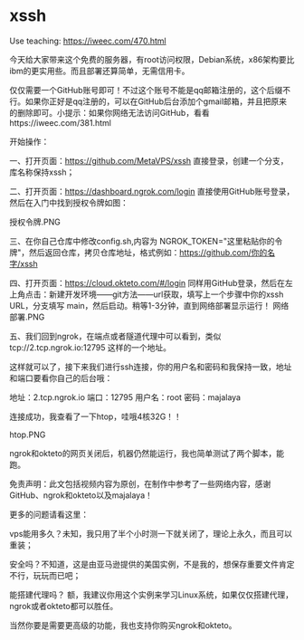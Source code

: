 # xssh

Use teaching: https://iweec.com/470.html


今天给大家带来这个免费的服务器，有root访问权限，Debian系统，x86架构要比ibm的更实用些。而且部署还算简单，无需信用卡。

仅仅需要一个GitHub账号即可！不过这个账号不能是qq邮箱注册的，这个后缀不行。如果你正好是qq注册的，可以在GitHub后台添加个gmail邮箱，并且把原来的删除即可。小提示：如果你网络无法访问GitHub，看看https://iweec.com/381.html

开始操作：

一、打开页面：https://github.com/MetaVPS/xssh 直接登录，创建一个分支，库名称保持xssh；

二、打开页面：https://dashboard.ngrok.com/login 直接使用GitHub账号登录，然后在入门中找到授权令牌如图：

授权令牌.PNG

三、在你自己仓库中修改config.sh,内容为 NGROK_TOKEN="这里粘贴你的令牌"，然后返回仓库，拷贝仓库地址，格式例如：https://github.com/你的名字/xssh

四、打开页面：https://cloud.okteto.com/#/login 同样用GitHub登录，然后在左上角点击：新建开发环境——git方法——url获取，填写上一个步骤中你的xssh URL，分支填写 main，然后启动。稍等1-3分钟，直到网络部署显示运行！
网络部署.PNG

五、我们回到ngrok，在端点或者隧道代理中可以看到，类似 tcp://2.tcp.ngrok.io:12795 这样的一个地址。

这样就可以了，接下来我们进行ssh连接，你的用户名和密码和我保持一致，地址和端口要看你自己的后台哦：

地址：2.tcp.ngrok.io
端口：12795
用户名：root
密码：majalaya

连接成功，我查看了一下htop，哇哦4核32G！！

htop.PNG

ngrok和okteto的网页关闭后，机器仍然能运行，我也简单测试了两个脚本，能跑。

免责声明：此文包括视频内容为原创，在制作中参考了一些网络内容，感谢GitHub、ngrok和okteto以及majalaya！

更多的问题请看这里：

vps能用多久？未知，我只用了半个小时测一下就关闭了，理论上永久，而且可以重装；

安全吗？不知道，这是由亚马逊提供的美国实例，不是我的，想保存重要文件肯定不行，玩玩而已吧；

能搭建代理吗？ 额，我建议你用这个实例来学习Linux系统，如果仅仅搭建代理，ngrok或者okteto都可以胜任。

当然你要是需要更高级的功能，我也支持你购买ngrok和okteto。
